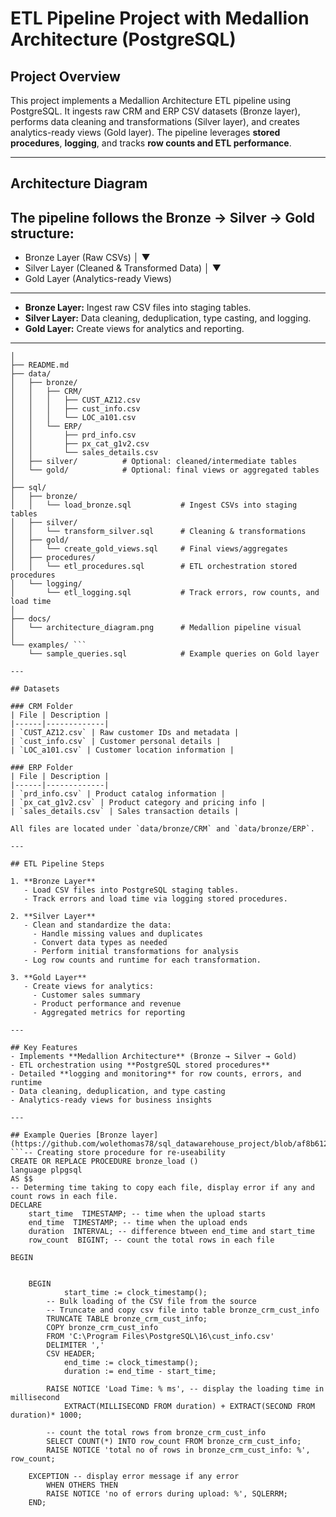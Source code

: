 
# ETL Pipeline Project with Medallion Architecture (PostgreSQL)

## Project Overview
This project implements a Medallion Architecture ETL pipeline using PostgreSQL. It ingests raw CRM and ERP CSV datasets (Bronze layer), performs data cleaning and transformations (Silver layer), and creates analytics-ready views (Gold layer). The pipeline leverages **stored procedures**, **logging**, and tracks **row counts and ETL performance**.

---

## Architecture Diagram
The pipeline follows the **Bronze → Silver → Gold** structure:
---
- Bronze Layer (Raw CSVs)
│
▼
- Silver Layer (Cleaned & Transformed Data)
│
▼
- Gold Layer (Analytics-ready Views)
---

- **Bronze Layer:** Ingest raw CSV files into staging tables.
- **Silver Layer:** Data cleaning, deduplication, type casting, and logging.
- **Gold Layer:** Create views for analytics and reporting.
---
``` etl_pipeline_project/
│
├── README.md
├── data/
│   ├── bronze/
│   │   ├── CRM/
│   │   │   ├── CUST_AZ12.csv
│   │   │   ├── cust_info.csv
│   │   │   └── LOC_a101.csv
│   │   └── ERP/
│   │       ├── prd_info.csv
│   │       ├── px_cat_g1v2.csv
│   │       └── sales_details.csv
│   ├── silver/          # Optional: cleaned/intermediate tables
│   └── gold/            # Optional: final views or aggregated tables
│
├── sql/
│   ├── bronze/
│   │   └── load_bronze.sql           # Ingest CSVs into staging tables
│   ├── silver/
│   │   └── transform_silver.sql      # Cleaning & transformations
│   ├── gold/
│   │   └── create_gold_views.sql     # Final views/aggregates
│   ├── procedures/
│   │   └── etl_procedures.sql        # ETL orchestration stored procedures
│   └── logging/
│       └── etl_logging.sql           # Track errors, row counts, and load time
│
├── docs/
│   └── architecture_diagram.png      # Medallion pipeline visual
│
└── examples/ ```
    └── sample_queries.sql            # Example queries on Gold layer

---

## Datasets

### CRM Folder
| File | Description |
|------|-------------|
| `CUST_AZ12.csv` | Raw customer IDs and metadata |
| `cust_info.csv` | Customer personal details |
| `LOC_a101.csv` | Customer location information |

### ERP Folder
| File | Description |
|------|-------------|
| `prd_info.csv` | Product catalog information |
| `px_cat_g1v2.csv` | Product category and pricing info |
| `sales_details.csv` | Sales transaction details |

All files are located under `data/bronze/CRM` and `data/bronze/ERP`.

---

## ETL Pipeline Steps

1. **Bronze Layer**
   - Load CSV files into PostgreSQL staging tables.
   - Track errors and load time via logging stored procedures.

2. **Silver Layer**
   - Clean and standardize the data:
     - Handle missing values and duplicates
     - Convert data types as needed
     - Perform initial transformations for analysis
   - Log row counts and runtime for each transformation.

3. **Gold Layer**
   - Create views for analytics:
     - Customer sales summary
     - Product performance and revenue
     - Aggregated metrics for reporting

---

## Key Features
- Implements **Medallion Architecture** (Bronze → Silver → Gold)
- ETL orchestration using **PostgreSQL stored procedures**
- Detailed **logging and monitoring** for row counts, errors, and runtime
- Data cleaning, deduplication, and type casting
- Analytics-ready views for business insights

---

## Example Queries [Bronze layer](https://github.com/wolethomas78/sql_datawarehouse_project/blob/af8b612bb1e94eb932118f50bc7c1409850d950f/bronze_layer_code)
```-- Creating store procedure for re-useability
CREATE OR REPLACE PROCEDURE bronze_load ()
language plpgsql
AS $$
-- Determing time taking to copy each file, display error if any and count rows in each file.
DECLARE
	start_time  TIMESTAMP; -- time when the upload starts
	end_time  TIMESTAMP; -- time when the upload ends
	duration  INTERVAL; -- difference btween end_time and start_time
	row_count  BIGINT; -- count the total rows in each file

BEGIN 
	

	BEGIN
			start_time := clock_timestamp();
		-- Bulk loading of the CSV file from the source
		-- Truncate and copy csv file into table bronze_crm_cust_info
		TRUNCATE TABLE bronze_crm_cust_info; 
		COPY bronze_crm_cust_info
		FROM 'C:\Program Files\PostgreSQL\16\cust_info.csv'
		DELIMITER ','
		CSV HEADER;
			end_time := clock_timestamp();
			duration := end_time - start_time;
      
		RAISE NOTICE 'Load Time: % ms', -- display the loading time in millisecond
			EXTRACT(MILLISECOND FROM duration) + EXTRACT(SECOND FROM duration)* 1000;
			
		-- count the total rows from bronze_crm_cust_info
		SELECT COUNT(*) INTO row_count FROM bronze_crm_cust_info;
		RAISE NOTICE 'total no of rows in bronze_crm_cust_info: %', row_count;
			
	EXCEPTION -- display error message if any error
		WHEN OTHERS THEN
		RAISE NOTICE 'no of errors during upload: %', SQLERRM;
	END;















